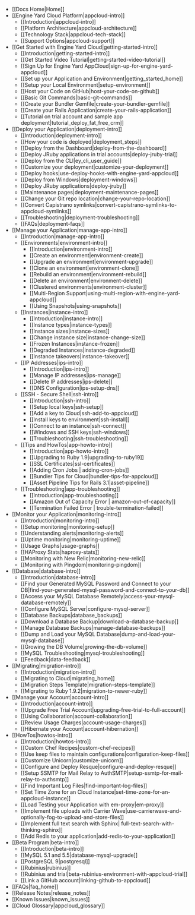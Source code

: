 * [[Docs Home|Home]]
* [[Engine Yard Cloud Platform|appcloud-intro]]
  * [[Introduction|appcloud-intro]]
  * [[Platform Architecture|appcloud-architecture]]
  * [[Technology Stack|appcloud-tech-stack]]
  * [[Support Options|appcloud-support]]
* [[Get Started with Engine Yard Cloud|getting-started-intro]]
  * [[Introduction|getting-started-intro]]
  * [[Get Started Video Tutorial|getting-started-video-tutorial]]
  * [[Sign Up for Engine Yard AppCloud|sign-up-for-engine-yard-appcloud]]
  * [[Set up your Application and Environment|getting_started_home]]
  * [[Setup your Local Environment|setup-environment]]
  * [[Host your Code on GitHub|host-your-code-on-github]]
  * [[Basic Git Commands|basic-git-commands]]
  * [[Create your Bundler Gemfile|create-your-bundler-gemfile]]
  * [[Create your Rails Application|create-your-rails-application]]
  * [[Tutorial on trial account and sample app deployment|tutorial_deploy_fat_free_crm]]
* [[Deploy your Application|deployment-intro]]
  * [[Introduction|deployment-intro]]
  * [[How your code is deployed|deployment_steps]]
  * [[Deploy from the Dashboard|deploy-from-the-dashboard]]
  * [[Deploy JRuby applications in trial accounts|deploy-jruby-trial]]  
  * [[Deploy from the CLI|ey_cli_user_guide]]
  * [[Customize your deployment|customize-your-deployment]]
  * [[Deploy hooks|use-deploy-hooks-with-engine-yard-appcloud]]
  * [[Deploy from Windows|deployment-windows]]
  * [[Deploy JRuby applications|deploy-jruby]]
  * [[Maintenance pages|deployment-maintenance-pages]]
  * [[Change your Git repo location|change-your-repo-location]]
  * [[Convert Capistrano symlinks|convert-capistrano-symlinks-to-appcloud-symlinks]]
  * [[Troubleshooting|deployment-troubleshooting]]
  * [[FAQs|deployment-faqs]]
* [[Manage your Application|manage-app-intro]]
  * [[Introduction|manage-app-intro]]
  * [[Environments|environment-intro]]
    * [[Introduction|environment-intro]]
    * [[Create an environment|environment-create]]
    * [[Upgrade an environment|environment-upgrade]]
    * [[Clone an environment|environment-clone]]
    * [[Rebuild an environment|environment-rebuild]]
    * [[Delete an environment|environment-delete]]
    * [[Clustered environments|environment-cluster]]
    * [[Multi-Region Support|using-multi-region-with-engine-yard-appcloud]]
    * [[Using Snapshots|using-snapshots]]
  * [[Instances|instance-intro]]
    * [[Introduction|instance-intro]]
    * [[Instance types|instance-types]]
    * [[Instance sizes|instance-sizes]]
    * [[Change instance size|instance-change-size]]
    * [[Frozen Instances|instance-frozen]]
    * [[Degraded Instances|instance-degraded]]
    * [[Instance takeovers|instance-takeover]]
  * [[IP Addresses|ips-intro]]  
    * [[Introduction|ips-intro]]
    * [[Manage IP addresses|ips-manage]]
    * [[Delete IP addresses|ips-delete]]
    * [[DNS Configuration|ips-setup-dns]]
  * [[SSH - Secure Shell|ssh-intro]]
    * [[Introduction|ssh-intro]]
    * [[Setup local keys|ssh-setup]]
    * [[Add a key to Cloud|ssh-add-to-appcloud]]
    * [[Install keys to environment|ssh-install]]
    * [[Connect to an instance|ssh-connect]]
    * [[Windows and SSH keys|ssh-windows]]
    * [[Troubleshooting|ssh-troubleshooting]]
  * [[Tips and HowTos|app-howto-intro]]
    * [[Introduction|app-howto-intro]]
    * [[Upgrading to Ruby 1.9|upgrading-to-ruby19]]
    * [[SSL Certificates|ssl-certificates]]
    * [[Adding Cron Jobs | adding-cron-jobs]]
    * [[Bundler Tips for Cloud|bundler-tips-for-appcloud]]
    * [[Asset Pipeline Tips for Rails 3.1|asset-pipeline]]    
  * [[Troubleshooting|app-troubleshooting]]  
    * [[Introduction|app-troubleshooting]]
    * [[Amazon Out of Capacity Error | amazon-out-of-capacity]]  
    * [[Termination Failed Error | trouble-termination-failed]]  
* [[Monitor your Application|monitoring-intro]]
  * [[Introduction|monitoring-intro]]
  * [[Setup monitoring|monitoring-setup]]
  * [[Understanding alerts|monitoring-alerts]]
  * [[Uptime monitoring|monitoring-uptime]]
  * [[Usage Graphs|usage-graphs]]
  * [[HAProxy Stats|haproxy-stats]]    
  * [[Monitoring with New Relic|monitoring-new-relic]]
  * [[Monitoring with Pingdom|monitoring-pingdom]]
* [[Database|database-intro]]
  * [[Introduction|database-intro]]
  * [[Find your Generated MySQL Password and Connect to your DB|find-your-generated-mysql-password-and-connect-to-your-db]]
  * [[Access your MySQL Database Remotely|access-your-mysql-database-remotely]]
  * [[Configure MySQL Server|configure-mysql-server]]
  * [[Database Backups|database_backups]]
  * [[Download a Database Backup|download-a-database-backup]]
  * [[Manage Database Backups|manage-database-backups]]
  * [[Dump and Load your MySQL Database|dump-and-load-your-mysql-database]]
  * [[Growing the DB Volume|growing-the-db-volume]]
  * [[MySQL Troubleshooting|mysql-troubleshooting]]
  * [[Feedback|data-feedback]]
* [[Migrating|migration-intro]]
  * [[Introduction|migration-intro]]
  * [[Migrating to Cloud|migrating_home]]
  * [[Migration Steps Template|migration-steps-template]]
  * [[Migrating to Ruby 1.9.2|migration-to-newer-ruby]]
* [[Manage your Account|account-intro]]
  * [[Introduction|account-intro]]
  * [[Upgrade Free Trial Account|upgrading-free-trial-to-full-account]]
  * [[Using Collaboration|account-collaboration]]
  * [[Review Usage Charges|account-usage-charges]]  
  * [[Hibernate your Account|account-hibernation]]
* [[HowTos|howtos-intro]]
  * [[Introduction|howtos-intro]]
  * [[Custom Chef Recipes|custom-chef-recipes]]
  * [[Use keep files to maintain configurations|configuration-keep-files]]
  * [[Customize Unicorn|customize-unicorn]]
  * [[Configure and Deploy Resque|configure-and-deploy-resque]]
  * [[Setup SSMTP for Mail Relay to AuthSMTP|setup-ssmtp-for-mail-relay-to-authsmtp]]
  * [[Find Important Log Files|find-important-log-files]]
  * [[Set Time Zone for an Cloud Instance|set-time-zone-for-an-appcloud-instance]]
  * [[Load Testing your Application with em-proxy|em-proxy]] 
  * [[Implement file uploads with Carrier Wave|use-carrierwave-and-optionally-fog-to-upload-and-store-files]]
  * [[Implement full text search with Sphinx| full-text-search-with-thinking-sphinx]]
  * [[Add Redis to your application|add-redis-to-your-application]]
* [[Beta Program|beta-intro]]
  * [[Introduction|beta-intro]]
  * [[MySQL 5.1 and 5.5|database-mysql-upgrade]]
  * [[PostgreSQL 9|postgresql]]
  * [[Rubinius|rubinius]]
  * [[Rubinius and trial|beta-rubinius-environment-with-appcloud-trial]]
  * [[Link a GitHub account|linking-github-to-appcloud]]
* [[FAQs|faq_home]]
* [[Release Notes|release_notes]]
* [[Known Issues|known_issues]]
* [[Cloud Glossary|appcloud_glossary]]
